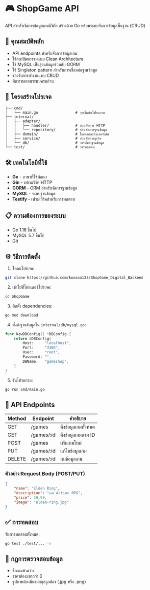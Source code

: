 # 🎮 ShopGame API

API สำหรับจัดการข้อมูลเกมดิจิทัล สร้างด้วย Go พร้อมระบบจัดการข้อมูลพื้นฐาน (CRUD)

## 🌟 คุณสมบัติหลัก

- API endpoints สำหรับจัดการข้อมูลเกม
- ใช้สถาปัตยกรรมแบบ Clean Architecture
- ใช้ MySQL เป็นฐานข้อมูลร่วมกับ GORM
- ใช้ Singleton pattern สำหรับการเชื่อมต่อฐานข้อมูล
- รองรับการทำงานแบบ CRUD
- มีการทดสอบระบบครบถ้วน

## 📁 โครงสร้างโปรเจค

```
├── cmd/
│   └── main.go                 # จุดเริ่มต้นโปรแกรม
├── internal/
│   ├── adapter/
│   │   ├── handler/            # ส่วนจัดการ HTTP
│   │   └── repository/         # ส่วนจัดการฐานข้อมูล
│   ├── domain/                 # โมเดลและอินเตอร์เฟส
│   ├── service/                # ส่วนจัดการธุรกิจ
│   └── db/                     # การตั้งค่าฐานข้อมูล
└── test/                       # การทดสอบ
```

## 🛠 เทคโนโลยีที่ใช้

- **Go** - ภาษาที่ใช้พัฒนา
- **Gin** - เฟรมเวิร์ค HTTP
- **GORM** - ORM สำหรับจัดการฐานข้อมูล
- **MySQL** - ระบบฐานข้อมูล
- **Testify** - เฟรมเวิร์คสำหรับการทดสอบ

## 📋 ความต้องการของระบบ

- Go 1.16 ขึ้นไป
- MySQL 5.7 ขึ้นไป
- Git

## ⚙️ วิธีการติดตั้ง

1. โคลนโปรเจค:
```bash
git clone https://github.com/kunaaa123/ShopGame_Digital_Backend
```

2. เข้าไปที่โฟลเดอร์โปรเจค:
```bash
cd ShopGame
```

3. ติดตั้ง dependencies:
```bash
go mod download
```

4. ตั้งค่าฐานข้อมูลใน `internal/db/mysql.go`:
```go
func NewDBConfig() *DBConfig {
    return &DBConfig{
        Host:     "localhost",
        Port:     "3306",
        User:     "root",
        Password: "",
        DBName:   "gameshop",
    }
}
```

5. รันโปรแกรม:
```bash
go run cmd/main.go
```

## 🚀 API Endpoints

| Method | Endpoint | คำอธิบาย |
|--------|----------|----------|
| GET    | /games   | ดึงข้อมูลเกมทั้งหมด |
| GET    | /games/:id | ดึงข้อมูลเกมตาม ID |
| POST   | /games   | เพิ่มเกมใหม่ |
| PUT    | /games/:id | แก้ไขข้อมูลเกม |
| DELETE | /games/:id | ลบข้อมูลเกม |

### ตัวอย่าง Request Body (POST/PUT)
```json
{
    "name": "Elden Ring",
    "description": "เกม Action RPG",
    "price": 59.99,
    "image": "elden-ring.jpg"
}
```

## ✅ การทดสอบ

รันการทดสอบทั้งหมด:
```bash
go test ./test/... -v
```

## 📝 กฎการตรวจสอบข้อมูล

- ชื่อเกมห้ามว่าง
- ราคาต้องมากกว่า 0
- รูปภาพต้องมีนามสกุลถูกต้อง (.jpg หรือ .png)
